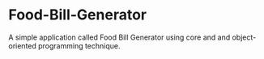 # Food-Bill-Generator
 A simple application called Food Bill Generator using core and and object-oriented programming technique.
